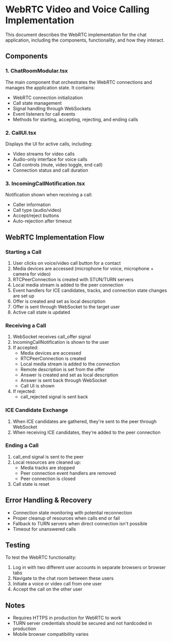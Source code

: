 # WebRTC Video and Voice Calling Implementation

This document describes the WebRTC implementation for the chat application, including the components, functionality, and how they interact.

## Components

### 1. ChatRoomModular.tsx
The main component that orchestrates the WebRTC connections and manages the application state. It contains:
- WebRTC connection initialization
- Call state management
- Signal handling through WebSockets
- Event listeners for call events
- Methods for starting, accepting, rejecting, and ending calls

### 2. CallUI.tsx
Displays the UI for active calls, including:
- Video streams for video calls
- Audio-only interface for voice calls
- Call controls (mute, video toggle, end call)
- Connection status and call duration

### 3. IncomingCallNotification.tsx
Notification shown when receiving a call:
- Caller information
- Call type (audio/video)
- Accept/reject buttons
- Auto-rejection after timeout

## WebRTC Implementation Flow

### Starting a Call
1. User clicks on voice/video call button for a contact
2. Media devices are accessed (microphone for voice, microphone + camera for video)
3. RTCPeerConnection is created with STUN/TURN servers
4. Local media stream is added to the peer connection
5. Event handlers for ICE candidates, tracks, and connection state changes are set up
6. Offer is created and set as local description
7. Offer is sent through WebSocket to the target user
8. Active call state is updated

### Receiving a Call
1. WebSocket receives call_offer signal
2. IncomingCallNotification is shown to the user
3. If accepted:
   - Media devices are accessed
   - RTCPeerConnection is created
   - Local media stream is added to the connection
   - Remote description is set from the offer
   - Answer is created and set as local description
   - Answer is sent back through WebSocket
   - Call UI is shown
4. If rejected:
   - call_rejected signal is sent back

### ICE Candidate Exchange
1. When ICE candidates are gathered, they're sent to the peer through WebSocket
2. When receiving ICE candidates, they're added to the peer connection

### Ending a Call
1. call_end signal is sent to the peer
2. Local resources are cleaned up:
   - Media tracks are stopped
   - Peer connection event handlers are removed
   - Peer connection is closed
3. Call state is reset

## Error Handling & Recovery
- Connection state monitoring with potential reconnection
- Proper cleanup of resources when calls end or fail
- Fallback to TURN servers when direct connection isn't possible
- Timeout for unanswered calls

## Testing
To test the WebRTC functionality:
1. Log in with two different user accounts in separate browsers or browser tabs
2. Navigate to the chat room between these users
3. Initiate a voice or video call from one user
4. Accept the call on the other user

## Notes
- Requires HTTPS in production for WebRTC to work
- TURN server credentials should be secured and not hardcoded in production
- Mobile browser compatibility varies
